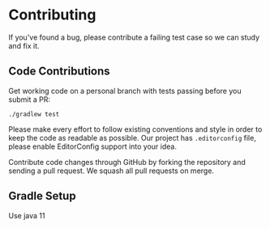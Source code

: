Contributing
============

If you've found a bug, please contribute a failing test case so we can study and fix it.

Code Contributions
------------------

Get working code on a personal branch with tests passing before you submit a PR:

```
./gradlew test
```

Please make every effort to follow existing conventions and style in order to keep the code as
readable as possible. Our project has `.editorconfig` file, please enable EditorConfig support into your idea.

Contribute code changes through GitHub by forking the repository and sending a pull request. We
squash all pull requests on merge.


Gradle Setup
------------

Use java 11

